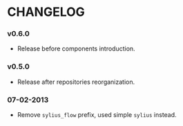 CHANGELOG
=========

### v0.6.0

* Release before components introduction.

### v0.5.0

* Release after repositories reorganization.

### 07-02-2013

* Remove ``sylius_flow`` prefix, used simple ``sylius`` instead.
